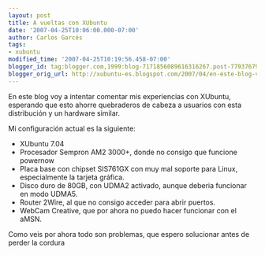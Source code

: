 ```yaml
---
layout: post
title: A vueltas con XUbuntu
date: '2007-04-25T10:06:00.000-07:00'
author: Carlos Garcés
tags: 
- xubuntu
modified_time: '2007-04-25T10:19:56.458-07:00'
blogger_id: tag:blogger.com,1999:blog-7171856089616316267.post-7793767918650264495
blogger_orig_url: http://xubuntu-es.blogspot.com/2007/04/en-este-blog-voy-intentar-comentar-mis.html
---
```


En este blog voy a intentar comentar mis
experiencias con XUbuntu, esperando que esto ahorre quebraderos de cabeza a
usuarios con esta distribución y un hardware similar.

<!-- leer mas -->
  
Mi configuración actual es la siguiente:  
  
- XUbuntu 7.04  
- Procesador Sempron AM2 3000+, donde no consigo que funcione powernow  
- Placa base con chipset SIS761GX con muy mal soporte para Linux, especialmente la tarjeta gráfica.  
- Disco duro de 80GB, con UDMA2 activado, aunque deberia funcionar en modo UDMA5.  
- Router 2Wire, al que no consigo acceder para abrir puertos.  
- WebCam Creative, que por ahora no puedo hacer funcionar con el aMSN.  
  
Como veis por ahora todo son problemas, que espero solucionar antes de perder
la cordura

